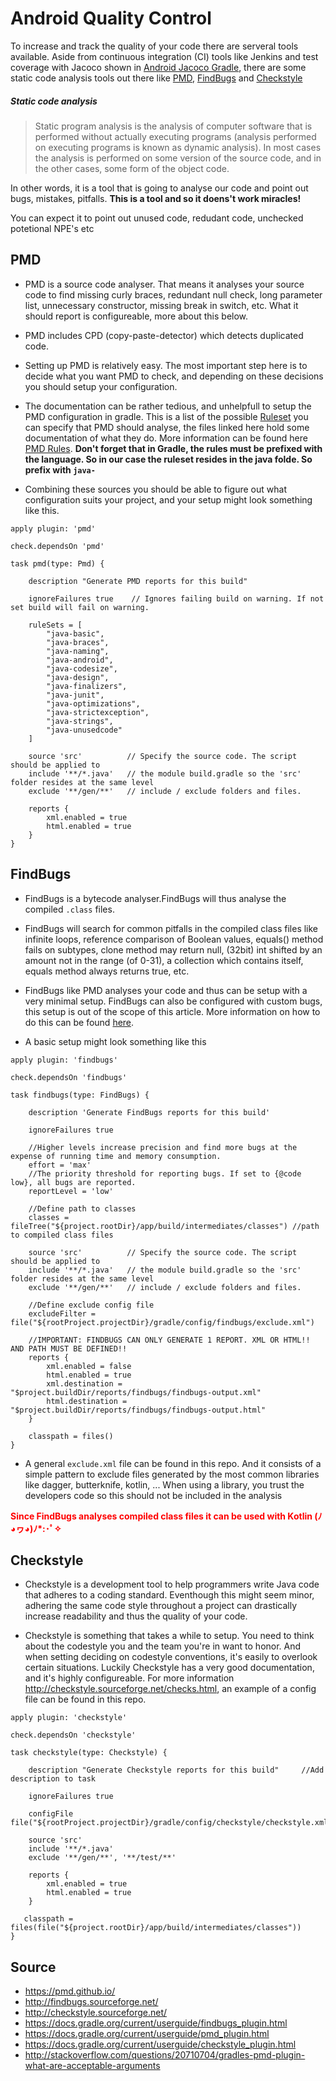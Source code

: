 # Android Quality Control

To increase and track the quality of your code there are serveral tools available. Aside from continuous integration (CI) tools like Jenkins and test coverage with Jacoco shown in <a href="https://github.com/nomisRev/AndroidGradleJacoco">Android Jacoco Gradle</a>, there are some static code analysis tools out there like <a href="https://pmd.github.io/">PMD</a>, <a href="http://findbugs.sourceforge.net/">FindBugs</a> and <a href="http://checkstyle.sourceforge.net/">Checkstyle</a>

##### Static code analysis
> Static program analysis is the analysis of computer software that is performed without actually executing programs (analysis performed on executing programs is known as dynamic analysis). In most cases the analysis is performed on some version of the source code, and in the other cases, some form of the object code.

In other words, it is a tool that is going to analyse our code and point out bugs, mistakes, pitfalls. **This is a tool and so it doens't work miracles!**

You can expect it to point out unused code, redudant code, unchecked potetional NPE's etc

## PMD
* PMD is a source code analyser. That means it analyses your source code to find missing curly braces, redundant null check, long parameter list, unnecessary constructor, missing break in switch, etc. What it should report is configureable, more about this below.
* PMD includes CPD (copy-paste-detector) which detects duplicated code.

* Setting up PMD is relatively easy. The most important step here is to decide what you want PMD to check, and depending on these decisions you should setup your configuration.
* The documentation can be rather tedious, and unhelpfull to setup the PMD configuration in gradle. This is a list of the possible <a href="https://github.com/pmd/pmd/tree/83bb14e28e576eafa780bc0f6982b1a78b823c60/pmd/src/main/resources/rulesets/java">Ruleset</a> you can specify that PMD should analyse, the files linked here hold some documentation of what they do. More information can be found here <a href="http://pmd.sourceforge.net/pmd-4.3.0/rules/index.html">PMD Rules</a>. **Don't forget that in Gradle, the rules must be prefixed with the language. So in our case the ruleset resides in the java folde. So prefix with `java-`**

* Combining these sources you should be able to figure out what configuration suits your project, and your setup might look something like this.

```
apply plugin: 'pmd'

check.dependsOn 'pmd'

task pmd(type: Pmd) {

    description "Generate PMD reports for this build"

    ignoreFailures true    // Ignores failing build on warning. If not set build will fail on warning.

    ruleSets = [
        "java-basic",
        "java-braces",
        "java-naming",
        "java-android",
        "java-codesize",
        "java-design",
        "java-finalizers",
        "java-junit",
        "java-optimizations",
        "java-strictexception",
        "java-strings",
        "java-unusedcode"
    ]

    source 'src'          // Specify the source code. The script should be applied to
    include '**/*.java'   // the module build.gradle so the 'src' folder resides at the same level
    exclude '**/gen/**'   // include / exclude folders and files.
    
    reports {
        xml.enabled = true
        html.enabled = true
    }
}
```


## FindBugs
* FindBugs is a bytecode analyser.FindBugs will thus analyse the compiled `.class` files.
* FindBugs will search for common pitfalls in the compiled class files like infinite loops,  reference comparison of Boolean values, equals() method fails on subtypes, clone method may return null, (32bit) int shifted by an amount not in the range (of 0-31), a collection which contains itself, equals method always returns true, etc.
* FindBugs like PMD analyses your code and thus can be setup with a very minimal setup. FindBugs can also be configured with custom bugs, this setup is out of the scope of this article. More information on how to do this can be found <a href="http://findbugs.sourceforge.net/manual/filter.html#d0e1880">here</a>.

* A basic setup might look something like this
```
apply plugin: 'findbugs'

check.dependsOn 'findbugs'

task findbugs(type: FindBugs) {

    description 'Generate FindBugs reports for this build'

    ignoreFailures true

    //Higher levels increase precision and find more bugs at the expense of running time and memory consumption.
    effort = 'max'
    //The priority threshold for reporting bugs. If set to {@code low}, all bugs are reported.
    reportLevel = 'low'

    //Define path to classes
    classes = fileTree("${project.rootDir}/app/build/intermediates/classes") //path to compiled class files
    
    source 'src'          // Specify the source code. The script should be applied to
    include '**/*.java'   // the module build.gradle so the 'src' folder resides at the same level
    exclude '**/gen/**'   // include / exclude folders and files.

    //Define exclude config file
    excludeFilter = file("${rootProject.projectDir}/gradle/config/findbugs/exclude.xml")

    //IMPORTANT: FINDBUGS CAN ONLY GENERATE 1 REPORT. XML OR HTML!! AND PATH MUST BE DEFINED!!
    reports {
        xml.enabled = false
        html.enabled = true
        xml.destination = "$project.buildDir/reports/findbugs/findbugs-output.xml"
        html.destination = "$project.buildDir/reports/findbugs/findbugs-output.html"
    }

    classpath = files()
}
```

* A general `exclude.xml` file can be found in this repo. And it consists of a simple <match> <exclude> pattern to exclude files generated by the most common libraries like dagger, butterknife, kotlin, ... When using a library, you trust the developers code so this should not be included in the analysis

<b style="color:red"> Since FindBugs analyses compiled class files it can be used with Kotlin (ﾉ◕ヮ◕)ﾉ*:･ﾟ✧ </b>

## Checkstyle
* Checkstyle is a development tool to help programmers write Java code that adheres to a coding standard. Eventhough this might seem minor, adhering the same code style throughout a project can drastically increase readability and thus the quality of your code.

* Checkstyle is something that takes a while to setup. You need to think about the codestyle you and the team you're in want to honor. And when setting deciding on codestyle conventions, it's easily to overlook certain situations. Luckily Checkstyle has a very good documentation, and it's highly configureable. For more information <a href="">http://checkstyle.sourceforge.net/checks.html</a>, an example of a config file can be found in this repo.

```
apply plugin: 'checkstyle'

check.dependsOn 'checkstyle'

task checkstyle(type: Checkstyle) {

    description "Generate Checkstyle reports for this build"     //Add description to task

    ignoreFailures true 

    configFile file("${rootProject.projectDir}/gradle/config/checkstyle/checkstyle.xml")

    source 'src'
    include '**/*.java'
    exclude '**/gen/**', '**/test/**'

    reports {
        xml.enabled = true
        html.enabled = true
    }

   classpath = files(file("${project.rootDir}/app/build/intermediates/classes"))
}
```

## Source
* https://pmd.github.io/
* http://findbugs.sourceforge.net/
* http://checkstyle.sourceforge.net/
* https://docs.gradle.org/current/userguide/findbugs_plugin.html
* https://docs.gradle.org/current/userguide/pmd_plugin.html
* https://docs.gradle.org/current/userguide/checkstyle_plugin.html
* http://stackoverflow.com/questions/20710704/gradles-pmd-plugin-what-are-acceptable-arguments
